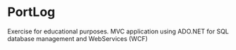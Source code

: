 # PortLog
Exercise for educational purposes. MVC application using ADO.NET for SQL database management and WebServices (WCF)
